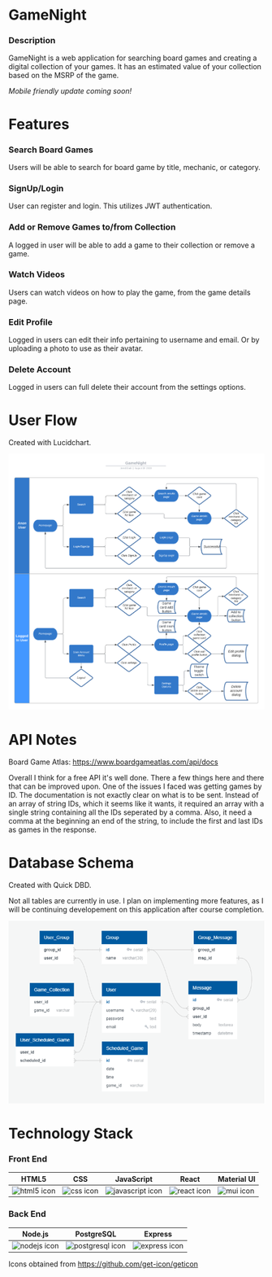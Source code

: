 # GameNight

### Description

GameNight is a web application for searching board games and creating a digital collection of your games. It has an estimated value of your collection based on the MSRP of the game.

<i> Mobile friendly update coming soon! </i>

# Features

### Search Board Games

Users will be able to search for board game by title, mechanic, or category.

### SignUp/Login

User can register and login. This utilizes JWT authentication.

### Add or Remove Games to/from Collection

A logged in user will be able to add a game to their collection or remove a game.

### Watch Videos

Users can watch videos on how to play the game, from the game details page.

### Edit Profile

Logged in users can edit their info pertaining to username and email. Or by uploading a photo to use as their avatar.

### Delete Account

Logged in users can full delete their account from the settings options.

# User Flow

Created with Lucidchart.

![GameNight user flow](/prep/GameNight-user-flow.png)

# API Notes

Board Game Atlas: https://www.boardgameatlas.com/api/docs

Overall I think for a free API it's well done. There a few things here and there that can be improved upon. One of the issues I faced was getting games by ID. The documentation is not exactly clear on what is to be sent. Instead of an array of string IDs, which it seems like it wants, it required an array with a single string containing all the IDs seperated by a comma. Also, it need a comma at the beginning an end of the string, to include the first and last IDs as games in the response.

# Database Schema

Created with Quick DBD.

Not all tables are currently in use. I plan on implementing more features, as I will be continuing developement on this application after course completion.

![GameNight schema](/prep/QuickDBD-Capstone-2.png)

# Technology Stack

### Front End

| HTML5                                                                                                                       | CSS                                                                         | JavaScript                                                                                                                           | React                                                                                                                      | Material UI                                                                                                                    |
| --------------------------------------------------------------------------------------------------------------------------- | --------------------------------------------------------------------------- | ------------------------------------------------------------------------------------------------------------------------------------ | -------------------------------------------------------------------------------------------------------------------------- | ------------------------------------------------------------------------------------------------------------------------------ |
| ![html5 icon](https://raw.githubusercontent.com/get-icon/geticon/fc0f660daee147afb4a56c64e12bde6486b73e39/icons/html-5.svg) | ![css icon](https://github.com/get-icon/geticon/raw/master/icons/css-3.svg) | ![javascript icon](https://raw.githubusercontent.com/get-icon/geticon/fc0f660daee147afb4a56c64e12bde6486b73e39/icons/javascript.svg) | ![react icon](https://raw.githubusercontent.com/get-icon/geticon/fc0f660daee147afb4a56c64e12bde6486b73e39/icons/react.svg) | ![mui icon](https://raw.githubusercontent.com/get-icon/geticon/fc0f660daee147afb4a56c64e12bde6486b73e39/icons/material-ui.svg) |

### Back End

| Node.js                                                                                                                      | PostgreSQL                                                                              | Express                                                                                                                        |
| ---------------------------------------------------------------------------------------------------------------------------- | --------------------------------------------------------------------------------------- | ------------------------------------------------------------------------------------------------------------------------------ |
| ![nodejs icon](https://raw.githubusercontent.com/get-icon/geticon/fc0f660daee147afb4a56c64e12bde6486b73e39/icons/nodejs.svg) | ![postgresql icon](https://github.com/get-icon/geticon/raw/master/icons/postgresql.svg) | ![express icon](https://raw.githubusercontent.com/get-icon/geticon/fc0f660daee147afb4a56c64e12bde6486b73e39/icons/express.svg) |

Icons obtained from https://github.com/get-icon/geticon

